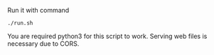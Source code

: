 Run it with command
```
./run.sh
```
You are required python3 for this script to work.
Serving web files is necessary due to CORS.